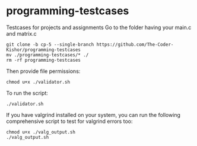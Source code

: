 # programming-testcases
Testcases for projects and assignments
Go to the folder having your main.c and matrix.c
```
git clone -b cp-5 --single-branch https://github.com/The-Coder-Kishor/programming-testcases
mv ./programming-testcases/* ./
rm -rf programming-testcases
```
Then provide file permissions:
```
chmod u+x ./validator.sh
```
To run the script:
```
./validator.sh
```

If you have valgrind installed on your system, you can run the following comprehensive script to test for valgrind errors too:
```
chmod u+x ./valg_output.sh
./valg_output.sh
```
